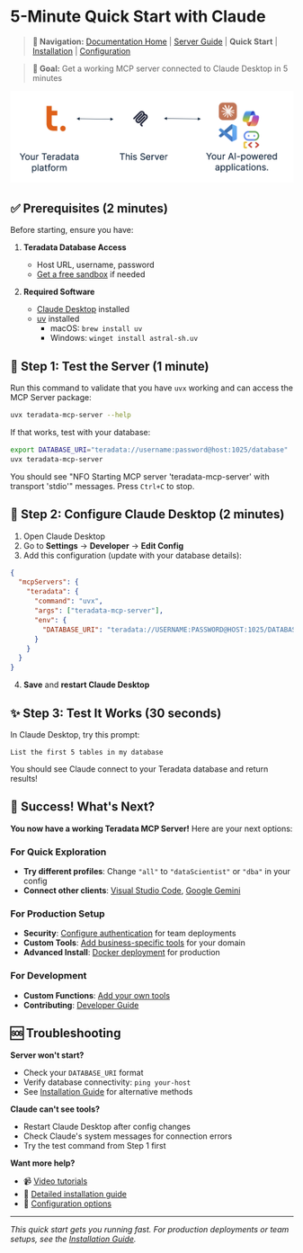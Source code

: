 # 5-Minute Quick Start with Claude

> **📍 Navigation:** [Documentation Home](../README.md) | [Server Guide](../README.md#-server-guide) | **Quick Start** | [Installation](INSTALLATION.md) | [Configuration](CONFIGURATION.md)

> **🎯 Goal:** Get a working MCP server connected to Claude Desktop in 5 minutes

![](../media/client-server-platform.png)

## ✅ Prerequisites (2 minutes)

Before starting, ensure you have:

1. **Teradata Database Access**
   - Host URL, username, password
   - [Get a free sandbox](https://www.teradata.com/getting-started/demos/clearscape-analytics) if needed

2. **Required Software**
   - [Claude Desktop](https://claude.ai/download) installed
   - [uv](https://docs.astral.sh/uv/getting-started/installation/) installed
     - macOS: `brew install uv`
     - Windows: `winget install astral-sh.uv`

## 🚀 Step 1: Test the Server (1 minute)

Run this command to validate that you have `uvx` working and can access the MCP Server package:

```bash
uvx teradata-mcp-server --help
```

If that works, test with your database:

```bash
export DATABASE_URI="teradata://username:password@host:1025/database"
uvx teradata-mcp-server
```

You should see "NFO     Starting MCP server 'teradata-mcp-server' with transport 'stdio'" messages. Press `Ctrl+C` to stop.

## 🔧 Step 2: Configure Claude Desktop (2 minutes)

1. Open Claude Desktop
2. Go to **Settings** → **Developer** → **Edit Config**
3. Add this configuration (update with your database details):

```json
{
  "mcpServers": {
    "teradata": {
      "command": "uvx",
      "args": ["teradata-mcp-server"],
      "env": {
        "DATABASE_URI": "teradata://USERNAME:PASSWORD@HOST:1025/DATABASE"
      }
    }
  }
}
```

4. **Save** and **restart Claude Desktop**

## ✨ Step 3: Test It Works (30 seconds)

In Claude Desktop, try this prompt:

```
List the first 5 tables in my database
```

You should see Claude connect to your Teradata database and return results!

## 🎉 Success! What's Next?

**You now have a working Teradata MCP Server!** Here are your next options:

### For Quick Exploration
- **Try different profiles**: Change `"all"` to `"dataScientist"` or `"dba"` in your config
- **Connect other clients**: [Visual Studio Code](../client_guide/Visual_Studio_Code.md), [Google Gemini](../client_guide/Google_Gemini_CLI.md)

### For Production Setup  
- **Security**: [Configure authentication](SECURITY.md) for team deployments
- **Custom Tools**: [Add business-specific tools](CUSTOMIZING.md) for your domain
- **Advanced Install**: [Docker deployment](INSTALLATION.md#using-docker) for production

### For Development
- **Custom Functions**: [Add your own tools](../developer_guide/HOW_TO_ADD_YOUR_FUNCTION.md)
- **Contributing**: [Developer Guide](../developer_guide/DEVELOPER_GUIDE.md)

## 🆘 Troubleshooting

**Server won't start?**
- Check your `DATABASE_URI` format
- Verify database connectivity: `ping your-host`
- See [Installation Guide](INSTALLATION.md) for alternative methods

**Claude can't see tools?**
- Restart Claude Desktop after config changes
- Check Claude's system messages for connection errors
- Try the test command from Step 1 first

**Want more help?**
- 📹 [Video tutorials](VIDEO_LIBRARY.md)
- 📖 [Detailed installation guide](INSTALLATION.md)
- 🔧 [Configuration options](CONFIGURATION.md)

---
*This quick start gets you running fast. For production deployments or team setups, see the [Installation Guide](INSTALLATION.md).*